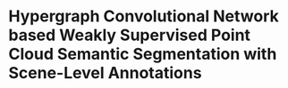 
# Hypergraph Convolutional Network based Weakly Supervised Point Cloud Semantic Segmentation with Scene-Level Annotations





